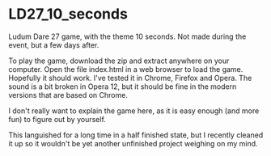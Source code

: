 LD27_10_seconds
===============

Ludum Dare 27 game, with the theme 10 seconds. Not made during the event, but a few days after.

To play the game, download the zip and extract anywhere on your computer. Open the file index.html in a web browser to load the game. Hopefully it should work. I've tested it in Chrome, Firefox and Opera. The sound is a bit broken in Opera 12, but it should be fine in the modern versions that are based on Chrome.

I don't really want to explain the game here, as it is easy enough (and more fun) to figure out by yourself.

This languished for a long time in a half finished state, but I recently cleaned it up so it wouldn't be yet another unfinished project weighing on my mind.
